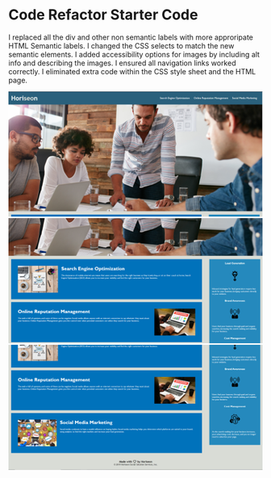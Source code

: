 # Code Refactor Starter Code

I replaced all the div and other non semantic labels with more approripate HTML Semantic labels.
I changed the CSS selects to match the new semantic elements.
I added accessibility options for images by including alt info and describing the images.
I ensured all navigation links worked correctly.
I eliminated extra code within the CSS style sheet and the HTML page.

[horiseon-site]: (https://dannyramirezgd.github.io/Challenge-1/)

![screenshot](./assets/images/Capture-1.png?raw=true "Screenshot of site")
![screenshot](./assets/images/Capture-2.png?raw=true "Screenshot of site")
![screenshot](./assets/images/Capture-3.png?raw=true "Screenshot of site")


